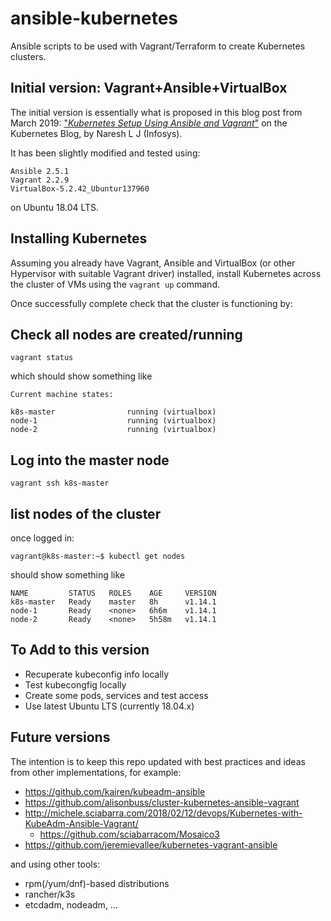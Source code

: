 # ansible-kubernetes

Ansible scripts to be used with Vagrant/Terraform to create Kubernetes clusters.

## Initial version: Vagrant+Ansible+VirtualBox
The initial version is essentially what is proposed in this blog post from March 2019:
["*Kubernetes Setup Using Ansible and Vagrant*"](https://kubernetes.io/blog/2019/03/15/kubernetes-setup-using-ansible-and-vagrant/) on the Kubernetes Blog,
by Naresh L J (Infosys).

It has been slightly modified and tested using:
```
Ansible 2.5.1
Vagrant 2.2.9
VirtualBox-5.2.42_Ubuntur137960
```
on Ubuntu 18.04 LTS.

## Installing Kubernetes

Assuming you already have Vagrant, Ansible and VirtualBox (or other Hypervisor with suitable Vagrant driver) installed,
install Kubernetes across the cluster of VMs using the ```vagrant up``` command.

Once successfully complete check that the cluster is functioning by:

## Check all nodes are created/running

```
vagrant status
```

which should show something like

```
Current machine states:

k8s-master                running (virtualbox)
node-1                    running (virtualbox)
node-2                    running (virtualbox)
```

## Log into the master node

```
vagrant ssh k8s-master
```

## list nodes of the cluster
once logged in:
```
vagrant@k8s-master:~$ kubectl get nodes
```

should show something like

```
NAME         STATUS   ROLES    AGE     VERSION
k8s-master   Ready    master   8h      v1.14.1
node-1       Ready    <none>   6h6m    v1.14.1
node-2       Ready    <none>   5h58m   v1.14.1
```


## To Add to this version

- Recuperate kubeconfig info locally
- Test kubecongfig locally
- Create some pods, services and test access
- Use latest Ubuntu LTS (currently 18.04.x)

## Future versions

The intention is to keep this repo updated with best practices and ideas from other implementations, for example:

- https://github.com/kairen/kubeadm-ansible
- https://github.com/alisonbuss/cluster-kubernetes-ansible-vagrant
- http://michele.sciabarra.com/2018/02/12/devops/Kubernetes-with-KubeAdm-Ansible-Vagrant/
  -  https://github.com/sciabarracom/Mosaico3
- https://github.com/jeremievallee/kubernetes-vagrant-ansible

and using other tools:
- rpm(/yum/dnf)-based distributions
- rancher/k3s
- etcdadm, nodeadm, ...


